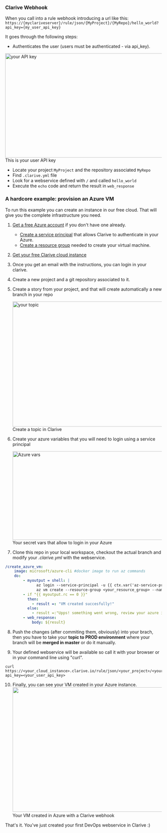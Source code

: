 ### Clarive Webhook
When you call into a rule webhook introducing a url like this:
<code>      https://{myclariveserver}/rule/json/{MyProject}/{MyRepo}/hello_world?api_key={my_user_api_key} </code>

It goes through the following steps:

- Authenticates the user (users must be authenticated - via api_key).

<img src="https://clarive.com/wp-content/uploads/api_key.png" alt="your API key" width="1143" height="334" class="size-full wp-image-13744" /> This is your user API key

- Locate your project `MyProject` and the repository associated `MyRepo`
- Find `.clarive.yml` file
- Look for a webservice defined with `/` and called `hello_world`
- Execute the `echo` code and return the result in `web_response`

### A hardcore example: provision an Azure VM

To run this example you can create an instance in our free cloud. That will give you the complete infrastructure you need.

1. [Get a free Azure account](https://azure.microsoft.com/en-us/free/) if you don't have one already.
     - [Create a service principal](https://docs.microsoft.com/en-us/azure/azure-resource-manager/resource-group-create-service-principal-portal) that allows Clarive to authenticate in your Azure.
     - [Create a resource group](https://docs.microsoft.com/en-us/azure/azure-resource-manager/resource-group-portal) needed to create your virtual machine.
2. [Get your free Clarive cloud instance](/free-cloud)
3. Once you get an email with the instructions, you can login in your clarive.
4. Create a new project and a git repository associated to it.
5. Create a story from your project, and that will create automatically a new branch in your repo

    <img src="https://clarive.com/wp-content/uploads/topic.png" alt="your topic" width="620" height="401" class="size-full wp-image-13735" /> Create a topic in Clarive

6. Create your azure variables that you will need to login using a service principal

    <img src="https://clarive.com/wp-content/uploads/vars.png" alt="Azure vars" width="1455" height="284" class="size-full wp-image-13734" /> Your secret vars that allow to login in your Azure
7. Clone this repo in your local workspace, checkout the actual branch and modify your <em>.clarive.yml</em> with the webservice.
```yaml
/create_azure_vm:
    image: microsoft/azure-cli #docker image to run az commands
    do:
        - myoutput = shell: |
              az login --service-principal -u {{ ctx.var('az-service-principal') }}  --password {{ ctx.var('az-password') }}  --tenant {{ ctx.var('az-tenant') }}
              az vm create --resource-group <your_resource_group> --name myVM --image UbuntuLTS --generate-ssh-keys
        - if "{{ myoutput.rc == 0 }}"
          then: 
            - result =: "VM created succesfully!"
          else:
            - result =:"Upps! something went wrong, review your azure instance."
        - web_response:
            body: ${result} 
```
8. Push the changes (after commiting them, obviously) into your brach, then you have to take your __topic to PROD environment__ where your branch will be __merged in master__ or do it manually.

9. Your defined webservice will be available so call it with your browser or in your command line using "curl".

```console
curl https://<your_cloud_instance>.clarive.io/rule/json/<your_project>/<your_repo>/create_azure_vm?api_key=<your_user_api_key>
```

10. Finally, you can see your VM created in your Azure instance.
<img src="https://clarive.com/wp-content/uploads/azure_vm_created.png" alt="" width="875" height="399" class="alignnone size-full wp-image-13754" />Your VM created in Azure with a Clarive webhook

That's it. You've just created your first DevOps webservice in Clarive :)

